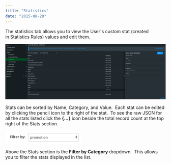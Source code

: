 ```yaml
---
title: "Statistics"
date: "2015-08-20"
---
```


The statistics tab allows you to view the User's custom stat (created in Statistics Rules) values and edit them.

![](images/image.png)

Stats can be sorted by Name, Category, and Value.  Each stat can be edited by clicking the pencil icon to the right of the stat.  To see the raw JSON for all the stats listed click the **{...}** icon beside the total record count at the top right of the Stats section.

![](images/image-2.png)

Above the Stats section is the **Filter by Category** dropdown.  This allows you to filter the stats displayed in the list.
